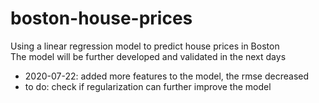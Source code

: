 # boston-house-prices
Using a linear regression model to predict house prices in Boston<br>
The model will be further developed and validated in the next days
* 2020-07-22: added more features to the model, the rmse decreased
* to do: check if regularization can further improve the model

